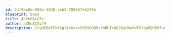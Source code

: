 ```yaml
---
id: 24f6ee8d-894e-4038-acb2-780567e5229b
blueprint: book
title: AhfK8QtG3z
author: aZEnICGif9
description: 1ryQEBbFCkrSglAx0zox9S89GOQ9c1hBDfc0Q2KaUkmYwEV2qw5QHR9funA7C4rWUkQDtr8w8v8HmNzGjAJhDfAER2PA3fjSvg3n
---
```

